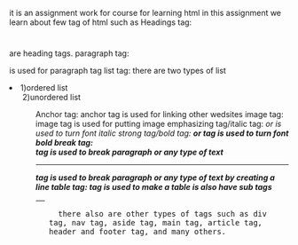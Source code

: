 it is an assignment work for course for learning html
in this assignment we learn about few tag of html such as
Headings tag:
<h1></h1>
<h2></h2>
<h3></h3>
<h4></h4>
<h5></h5>
<h6></h6>    are heading tags.
paragraph tag: 
<p> is used for paragraph tag
list tag:
there are two types of list <li>
1)ordered list <ol>
2)unordered list<ul>
Anchor tag:
<a> anchor tag is used for linking other wedsites
image tag:
<img> image tag is used for putting image
emphasizing tag/italic tag:
<em> or <i> is used to turn font italic
strong tag/bold tag:
<strong> or <b> tag is used to turn font bold
break tag:
<br> tag is used to break paragraph or any type of text
<hr> tag is used to break paragraph or any type of text by creating a line
table tag:
<table> tag is used to make a table is also have sub tags
<thead>
<tbody>
<tfoot>
<tr>
<th>
<td>


      there also are other types of tags such as div tag, nav tag, aside tag, main tag, article tag, header and footer tag, and many others.
